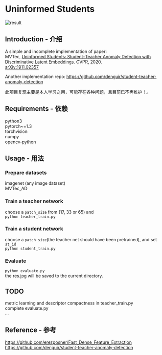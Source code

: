 # Uninformed Students
![result](https://raw.githubusercontent.com/LuyaooChen/uninformed-students-pytorch/main/res.jpg)
## Introduction - 介绍
A simple and incomplete implementation of paper:  
MVTec, [Uninformed Students: Student–Teacher Anomaly Detection with Discriminative Latent Embeddings.](https://ieeexplore.ieee.org/document/9157778/) CVPR, 2020.  
[arXiv:1911.02357](https://arxiv.org/abs/1911.02357)
  
Another implementation repo: https://github.com/denguir/student-teacher-anomaly-detection  

此项目复现主要是本人学习之用，可能存在各种问题，且目前已不再维护！。

## Requirements - 依赖
python3  
pytorch~=1.3  
torchvision  
numpy  
opencv-python

## Usage - 用法
### Prepare datasets
imagenet (any image dataset)  
MVTec_AD
### Train a teacher network
choose a `patch_size` from (17, 33 or 65) and  
`python teacher_train.py`
### Train a student network
choose a `patch_size`(the teacher net should have been pretrained), and set `st_id`  
`python student_train.py`
### Evaluate
`python evaluate.py`  
the res.jpg will be saved to the current directory.  

## TODO
metric learning and descriptor compactness in teacher_train.py   
complete evaluate.py  
...

## Reference - 参考
https://github.com/erezposner/Fast_Dense_Feature_Extraction  
https://github.com/denguir/student-teacher-anomaly-detection
